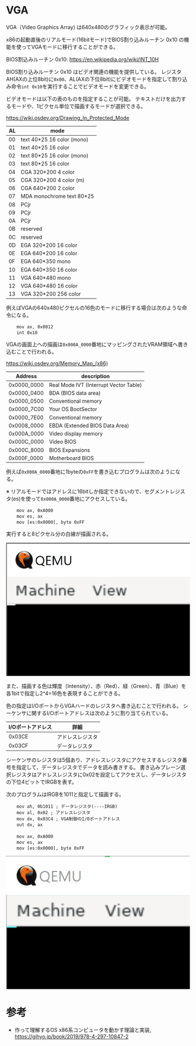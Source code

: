 # VGA
VGA（Video Graphics Array) は640x480のグラフィック表示が可能。

x86の起動直後のリアルモード(16bitモード)でBIOS割り込みルーチン 0x10 の機能を使ってVGAモードに移行することができる。

BIOS割込みルーチン 0x10:
https://en.wikipedia.org/wiki/INT_10H

BIOS割り込みルーチン 0x10 はビデオ関連の機能を提供している。
レジスタAH(AXの上位8bit)に`0x00`、AL(AXの下位8bit)にビデオモードを指定して割り込み命令`int 0x10`を実行することでビデオモードを変更できる。

ビデオモードは以下の表のものを指定することが可能。
テキストだけを出力するモードや、1ピクセル単位で描画するモードが選択できる。

https://wiki.osdev.org/Drawing_In_Protected_Mode

|AL|mode|
|----|----|
|00|text 40*25 16 color (mono) |
|01|text 40*25 16 color |
|02|text 80*25 16 color (mono) |
|03|text 80*25 16 color |
|04|CGA 320*200 4 color |
|05|CGA 320*200 4 color (m) |
|06|CGA 640*200 2 color |
|07|MDA monochrome text 80*25 |
|08|PCjr |
|09|PCjr |
|0A|PCjr |
|0B|reserved |
|0C|reserved |
|0D|EGA 320*200 16 color |
|0E|EGA 640*200 16 color |
|0F|EGA 640*350 mono |
|10|EGA 640*350 16 color |
|11|VGA 640*480 mono |
|12|VGA 640*480 16 color |
|13|VGA 320*200 256 color |

例えばVGAの640x480ピクセルの16色のモードに移行する場合は次のような命令になる。

```
    mov ax, 0x0012
    int 0x10
```

VGAの画面上への描画は`0x000A_0000`番地にマッピングされたVRAM領域へ書き込むことで行われる。

https://wiki.osdev.org/Memory_Map_(x86)

|Address|description|
|----|----|
|0x0000_0000|Real Mode IVT (Interrupt Vector Table)|
|0x0000_0400|BDA (BIOS data area)|
|0x0000_0500|Conventional memory|
|0x0000_7C00|Your OS BootSector|
|0x0000_7E00|Conventional memory|
|0x0008_0000|EBDA (Extended BIOS Data Area)|
|0x000A_0000|Video display memory|
|0x000C_0000|Video BIOS|
|0x000C_8000|BIOS Expansions|
|0x000F_0000|Motherboard BIOS|

例えば`0x000A_0000`番地に1byteの`0xFF`を書き込むプログラムは次のようになる。

※ リアルモードではアドレスに16bitしか指定できないので、セグメントレジスタ(es)を使って`0x000A_0000`番地にアクセスしている。

```
    mov ax, 0xA000
    mov es, ax
    mov [es:0x0000], byte 0xFF
```

実行すると8ピクセル分の白線が描画される。

![](./img/キャプチャ.PNG)

また、描画する色は輝度（Intensity）、赤（Red）、緑（Green）、青（Blue）を各1bitで指定し2^4=16色を表現することができる。

色の指定はI/OポートからVGAハードのレジスタへ書き込むことで行われる。
シーケンサに関するI/Oポートアドレスは次のように割り当てられている。

|I/Oポートアドレス|詳細|
|----|----|
|0x03CE|アドレスレジスタ|
|0x03CF|データレジスタ|

シーケンサのレジスタは5個あり、アドレスレジスタにアクセスするレジスタ番号を指定して、データレジスタでデータを読み書きする。
書き込みプレーン選択レジスタはアドレスレジスタに0x02を設定してアクセスし、データレジスタの下位4ビットでIRGBを表す。

次のプログラムはIRGBを1011と指定して描画する。

```
    mov ah, 0b1011 ; データレジスタ(----IRGB)
    mov al, 0x02 ; アドレスレジスタ
    mov dx, 0x03C4 ; VGA制御のI/Oポートアドレス
    out dx, ax

    mov ax, 0xA000
    mov es, ax
    mov [es:0x0000], byte 0xFF
```

![](./img/キャプチャ2.PNG)


# 参考
- 作って理解するOS x86系コンピュータを動かす理論と実装, https://gihyo.jp/book/2019/978-4-297-10847-2
